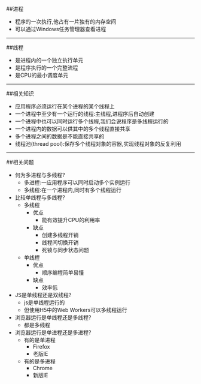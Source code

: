 ##进程
- 程序的一次执行,他占有一片独有的内存空间
- 可以通过Windows任务管理器查看进程
---
##线程
- 是进程内的一个独立执行单元
- 是程序执行的一个完整流程
- 是CPU的最小调度单元
---
##相关知识
- 应用程序必须运行在某个进程的某个线程上
- 一个进程中至少有一个运行的线程:主线程,进程序后自动创建
- 一个进程中也可以同时运行多个线程,我们会说程序是多线程运行的
- 一个进程内的数据可以供其中的多个线程直接共享
- 多个进程之间的数据是不能直接共享的
- 线程池(thread pool):保存多个线程对象的容器,实现线程对象的反复利用
---
##相关问题
- 何为多进程与多线程?
  - 多进程:一应用程序可以同时启动多个实例运行
  - 多线程:在一个进程内,同时有多个线程运行
- 比较单线程与多线程?
  - 多线程
    - 优点
      - 能有效提升CPU的利用率
    - 缺点
      - 创建多线程开销
      - 线程间切换开销
      - 死锁与同步状态问题
  - 单线程
    - 优点
      - 顺序编程简单易懂
    - 缺点  
      - 效率低
- JS是单线程还是双线程?
  - js是单线程运行的
  - 但使用H5中的Web Workers可以多线程运行
- 浏览器运行是单线程还是多线程?
  - 都是多线程
- 浏览器运行是单进程还是多进程?
  - 有的是单进程
    - Firefox
    - 老版IE
  - 有的是多进程
    - Chrome
    - 新版IE